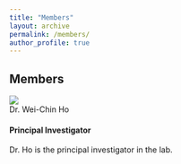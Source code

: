 ```yaml
---
title: "Members"
layout: archive
permalink: /members/
author_profile: true
---
```


<!-- Members -->

<h2><a id="Current members"></a>Members</h2>

<div class="card team-member-card">
 <div class="row mt-3">
  <div class="col-md-2">
   <img src="http://wchoEvo.github.io/images/members/who.jpg"
       class="card-img img-responsive img-thumbnail"
       style="max-width: 100px;"/>
  </div>
     <div class="col-md-10">
        <div class="card-header">Dr. Wei-Chin Ho</div>
        <div class="card-body">
        <h4 class="card-title">Principal Investigator</h4>
        <p class="card-text">Dr. Ho is the principal investigator in the lab.</p>
    </div>
</div>


